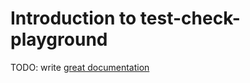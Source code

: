 # Introduction to test-check-playground

TODO: write [great documentation](http://jacobian.org/writing/what-to-write/)
